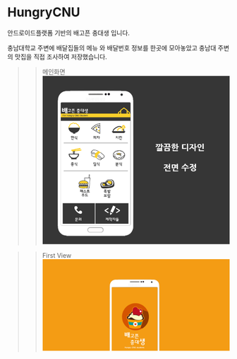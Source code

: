 <h1>HungryCNU</h1>
<p>안드로이드플랫폼 기반의 배고픈 충대생 입니다.</p>
<p>충남대학교 주변에 배달집들의 메뉴 와 배달번호 정보를 한곳에 모아놓았고 충남대 주변의 맛집을 직접 조사하여 저장했습니다.</p>

>>메인화면
![screenshot](메인화면.png "메인화면")

>>First View
![firstview](배너이미지.png "배너이미지")

